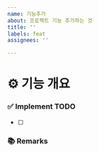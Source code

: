```yaml
---
name: 기능추가
about: 프로젝트 기능 추가하는 것
title: ''
labels: feat
assignees: ''

---
```


# ⚙ 기능 개요
<!-- 이슈에 할당된 기능 한 줄 요약 -->

### ✅ Implement TODO
<!-- 이슈에 할당된 TODO (PR할 때는 모두 체크 상태) -->
- [ ] 

### 📚 Remarks
<!-- 기능 개발 비고사항 -->
